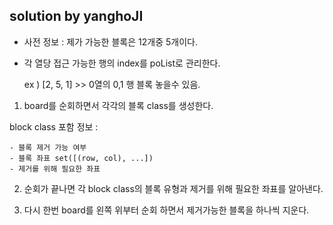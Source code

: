 ## solution by yanghoJI 

- 사전 정보 : 제가 가능한 블록은 12개중 5개이다.

- 각 열당 접근 가능한 행의 index를 poList로 관리한다.
    
    ex ) [2, 5, 1]  >> 0열의 0,1 행 블록 놓을수 있음.

1. board를 순회하면서 각각의 블록 class를 생성한다.

block class 포함 정보 :

    - 블록 제거 가능 여부
    - 블록 좌표 set([(row, col), ...])
    - 제거를 위해 필요한 좌표 

2. 순회가 끝나면 각 block class의 블록 유형과 제거를 위해 필요한 좌표를 알아낸다.

3. 다시 한번 board를 왼쪽 위부터 순회 하면서 제거가능한 블록을 하나씩 지운다.
